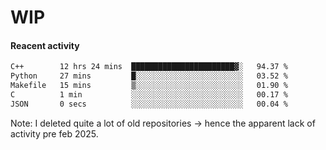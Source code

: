 # WIP

#### Reacent activity
<!--START_SECTION:waka-->

```txt
C++        12 hrs 24 mins  ███████████████████████▓░   94.37 %
Python     27 mins         █░░░░░░░░░░░░░░░░░░░░░░░░   03.52 %
Makefile   15 mins         ▒░░░░░░░░░░░░░░░░░░░░░░░░   01.90 %
C          1 min           ░░░░░░░░░░░░░░░░░░░░░░░░░   00.17 %
JSON       0 secs          ░░░░░░░░░░░░░░░░░░░░░░░░░   00.04 %
```

<!--END_SECTION:waka-->

Note: I deleted quite a lot of old repositories -> hence the apparent lack of activity pre feb 2025.